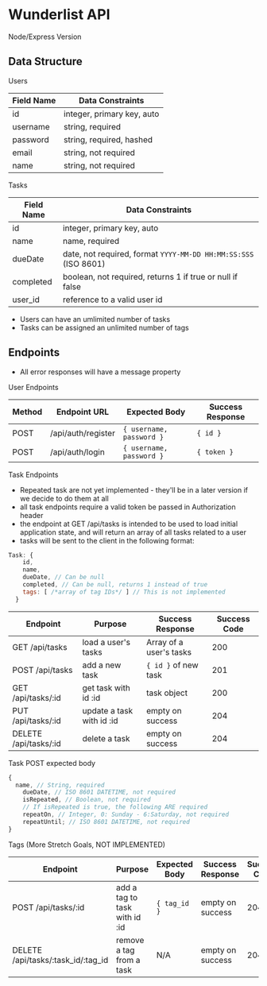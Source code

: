 # Wunderlist API

Node/Express Version

## Data Structure

Users

| Field Name | Data Constraints           |
| ---------- | -------------------------- |
| id         | integer, primary key, auto |
| username   | string, required           |
| password   | string, required, hashed   |
| email      | string, not required       |
| name       | string, not required       |

Tasks

| Field Name | Data Constraints                                                |
| ---------- | --------------------------------------------------------------- |
| id         | integer, primary key, auto                                      |
| name       | name, required                                                  |
| dueDate    | date, not required, format `YYYY-MM-DD HH:MM:SS:SSS` (ISO 8601) |
| completed  | boolean, not required, returns 1 if true or null if false       |
| user_id    | reference to a valid user id                                    |

- Users can have an umlimited number of tasks
- Tasks can be assigned an unlimited number of tags

## Endpoints

- All error responses will have a message property

User Endpoints

| Method | Endpoint URL       | Expected Body            | Success Response |
| ------ | ------------------ | ------------------------ | ---------------- |
| POST   | /api/auth/register | `{ username, password }` | `{ id }`         |
| POST   | /api/auth/login    | `{ username, password }` | `{ token }`      |

Task Endpoints

- Repeated task are not yet implemented - they'll be in a later version if we decide to do them at all
- all task endpoints require a valid token be passed in Authorization header
- the endpoint at GET /api/tasks is intended to be used to load initial application state, and will return an array of all tasks related to a user
- tasks will be sent to the client in the following format:

```js
Task: {
    id,
    name,
    dueDate, // Can be null
    completed, // Can be null, returns 1 instead of true
    tags: [ /*array of tag IDs*/ ] // This is not implemented
  }
```

| Endpoint              | Purpose                   | Success Response        | Success Code |
| --------------------- | ------------------------- | ----------------------- | ------------ |
| GET /api/tasks        | load a user's tasks       | Array of a user's tasks | 200          |
| POST /api/tasks       | add a new task            | `{ id }` of new task    | 201          |
| GET /api/tasks/:id    | get task with id :id      | task object             | 200          |
| PUT /api/tasks/:id    | update a task with id :id | empty on success        | 204          |
| DELETE /api/tasks/:id | delete a task             | empty on success        | 204          |

Task POST expected body

```js
{
  name, // String, required
    dueDate, // ISO 8601 DATETIME, not required
    isRepeated, // Boolean, not required
    // If isRepeated is true, the following ARE required
    repeatOn, // Integer, 0: Sunday - 6:Saturday, not required
    repeatUntil; // ISO 8601 DATETIME, not required
}
```

Tags (More Stretch Goals, NOT IMPLEMENTED)

| Endpoint                           | Purpose                       | Expected Body | Success Response | Success Code |
| ---------------------------------- | ----------------------------- | ------------- | ---------------- | ------------ |
| POST /api/tasks/:id                | add a tag to task with id :id | `{ tag_id }`  | empty on success | 204          |
| DELETE /api/tasks/:task_id/:tag_id | remove a tag from a task      | N/A           | empty on success | 204          |
